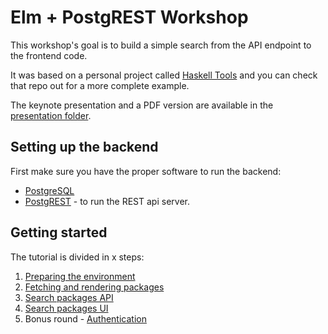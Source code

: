 # Elm + PostgREST Workshop

This workshop's goal is to build a simple search from the API endpoint to the frontend code.

It was based on a personal project called [Haskell Tools](https://github.com/diogob/haskell-tools) and you can check
that repo out for a more complete example.

The keynote presentation and a PDF version are available in the [presentation folder](https://github.com/diogob/elm-workshop/tree/master/presentation).

## Setting up the backend

First make sure you have the proper software to run the backend:

 * [PostgreSQL](http://www.postgresql.org)
 * [PostgREST](http://postgrest.com) - to run the REST api server.

## Getting started

The tutorial is divided in x steps:

 1. [Preparing the environment](src/1-environment)
 1. [Fetching and rendering packages](src/2-get-packages)
 1. [Search packages API](src/3-search-packages-api)
 1. [Search packages UI](src/4-search-packages-ui)
 1. Bonus round - [Authentication](src/authentication)
